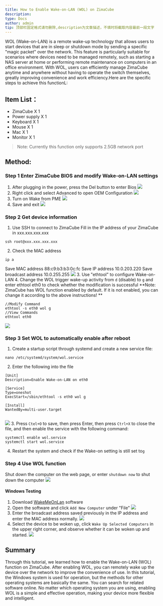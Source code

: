```yaml
---
title: How to Enable Wake-on-LAN (WOL) on ZimaCube
description: 
type: Docs
author: admin
tip: 顶部栏固定格式请勿删除,description为文章描述，不填时将截取内容最前一段文字
---
```

WOL (Wake-on-LAN) is a remote wake-up technology that allows users to start devices that are in sleep or shutdown mode by sending a specific "magic packet" over the network. This feature is particularly suitable for scenarios where devices need to be managed remotely, such as starting a NAS server at home or performing remote maintenance on computers in an office environment. With WOL, users can efficiently manage ZimaCube anytime and anywhere without having to operate the switch themselves, greatly improving convenience and work efficiency.Here are the specific steps to achieve this functionL:
## Item List：
- ZimaCube X 1
- Power supply X 1
- Keyboard X 1
- Mouse X 1
- Mac X 1
- Monitor X 1
> Note: Currently this function only supports 2.5GB network port
## Method:
### Step 1 Enter ZimaCube BIOS and modify Wake-on-LAN settings
1. After plugging in the power, press the Del button to enter Bios
![](https://manage.icewhale.io/api/static/docs/1735524832516_image.png)
2. Right click and select Advanced to open OEM Configuration
![](https://manage.icewhale.io/api/static/docs/1735524851875_image.png)
3. Turn on Wake from PME
![](https://manage.icewhale.io/api/static/docs/1735524871357_image.png)
4. Save and exit
![](https://manage.icewhale.io/api/static/docs/1735524887156_image.png)
### Step 2 Get device information
1. Use SSH to connect to ZimaCube
Fill in the IP address of your ZimaCube in xxx.xxx.xxx.xxx
```
ssh root@xxx.xxx.xxx.xxx

```
2. Check the MAC address
```
ip a

```
Save MAC address 88:c9:b3:b3:0c:fc
Save IP address 10.0.203.220
Save broadcast address 10.0.255.255
![](https://manage.icewhale.io/api/static/docs/1735525072064_image.png)
3. Use "ethtool" to configure Wake-on-LAN
4. Change the WOL trigger wake-up activity from `d` (disable) to `g` and enter ethtool eth0 to check whether the modification is successful
**Note: ZimaCube has WOL function enabled by default. If it is not enabled, you can change it according to the above instructions!
**
```
//Modify Command
ethtool -s eth0 wol g
//View Commands
ethtool eth0

```
![](https://manage.icewhale.io/api/static/docs/1735525352878_image.png)
### Step 3 Set WOL to automatically enable after reboot
1. Create a startup script through systemd and create a new service file:
```
nano /etc/systemd/system/wol.service

```
2. Enter the following into the file
```
[Unit]
Description=Enable Wake-on-LAN on eth0

[Service]
Type=oneshot
ExecStart=/sbin/ethtool -s eth0 wol g

[Install]
WantedBy=multi-user.target


```
![](https://manage.icewhale.io/api/static/docs/1735525447586_image.png)
3. Press `Ctel+O` to save, then press Enter, then press `Ctrl+X` to close the file, and then enable the service with the following command:
```
systemctl enable wol.service
systemctl start wol.service

```
4. Restart the system and check if the Wake-on setting is still set to`g`
### Step 4 Use WOL function
Shut down the computer on the web page, or enter `shutdown now` to shut down the computer
![](https://manage.icewhale.io/api/static/docs/1735525561055_image.png)
#### Windows Testing
1. Download [WakeMeOnLan](https://sourceforge.net/projects/wakemeonlan/) software
2. Open the software and click `Add New Computer` under "File"
![](https://manage.icewhale.io/api/static/docs/1735525670726_image.png)
3. Enter the broadcast address saved previously in the IP address and enter the MAC address normally.
![](https://manage.icewhale.io/api/static/docs/1735525688873_image.png)
4. Select the device to be woken up, click `Wake Up Selected Computers` in the upper right corner, and observe whether it can be woken up and started.
![](https://manage.icewhale.io/api/static/docs/1735525722686_image.png)
## Summary
Through this tutorial, we learned how to enable the Wake-on-LAN (WOL) function on ZimaCube. After enabling WOL, you can remotely wake up the device over the network to improve the convenience of use. In this tutorial, the Windows system is used for operation, but the methods for other operating systems are basically the same. You can search for related software online. No matter which operating system you are using, enabling WOL is a simple and effective operation, making your device more flexible and intelligent.